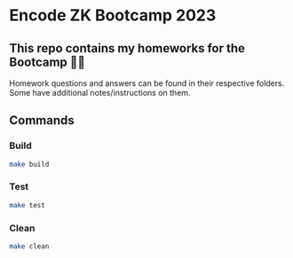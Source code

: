 # Encode ZK Bootcamp 2023

## This repo contains my homeworks for the Bootcamp 🧑‍💻

Homework questions and answers can be found in their respective folders. Some have additional notes/instructions on them.

## Commands

### Build

```bash
make build
```

### Test

```bash
make test
```

### Clean

```bash
make clean
```
